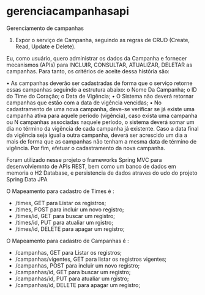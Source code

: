 # gerenciacampanhasapi
Gerenciamento de campanhas
1) Expor o serviço de Campanha, seguindo as regras de CRUD (Create, Read, Update e Delete).

Eu, como usuário, quero administrar os dados da Campanha e fornecer mecanismos (APIs) para INCLUIR, CONSULTAR, ATUALIZAR, DELETAR as 
campanhas. Para tanto, os critérios de aceite dessa história são:

•	As campanhas deverão ser cadastradas de forma que o serviço retorne essas campanhas seguindo a estrutura abaixo:
o	Nome Da Campanha;
o	ID do Time do Coração;
o	Data de Vigência;
•	O Sistema não deverá retornar campanhas que estão com a data de vigência vencidas;
•	No cadastramento de uma nova campanha, deve-se verificar se já existe uma campanha ativa para aquele período (vigência), 
caso exista uma campanha ou N campanhas associadas naquele período, o sistema deverá somar um dia no término da vigência de cada campanha 
já existente. Caso a data final da vigência seja igual a outra campanha, deverá ser acrescido um dia a mais de forma que as campanhas não 
tenham a mesma data de término de vigência. Por fim, efetuar o cadastramento da nova campanha.

Foram utilizado nesse projeto o frameworks Spring MVC para desenvolviemnto de APIs REST, bem como um banco de dados em memoria o H2 Database,
e persistencia de dados atraves do udo do projeto Spring Data JPA

O Mapeamento para cadastro de Times é : 
   - /times, GET para Listar os registros;
   - /times, POST para incluir um novo registro;
   - /times/id, GET para buscar um registro;
   - /times/id, PUT para atualiar um rgistro;
   - /times/id, DELETE para apagar um registro;


O Mapeamento para cadastro de Campanhas é : 
   - /campanhas, GET para Listar os registros;
   - /campanhas/vigentes, GET para listar os registros vigentes;
   - /campanhas, POST para incluir um novo registro;
   - /campanhas/id, GET para buscar um registro;
   - /campanhas/id, PUT para atualiar um rgistro;
   - /campanhas/id, DELETE para apagar um registro;
